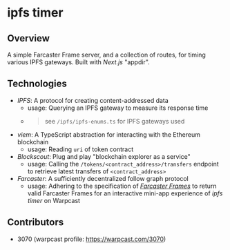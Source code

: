 # ipfs timer

## Overview

A simple Farcaster Frame server, and a collection of routes, for timing various IPFS gateways. Built with _Next.js_ "appdir".

## Technologies

- _IPFS_: A protocol for creating content-addressed data
  - usage: Querying an IPFS gateway to measure its response time
  - > see `/ipfs/ipfs-enums.ts` for IPFS gateways used
- _viem_: A TypeScript abstraction for interacting with the Ethereum blockchain
  - usage: Reading `uri` of token contract
- _Blockscout_: Plug and play "blockchain explorer as a service"
  - usage: Calling the `/tokens/<contract_address>/transfers` endpoint to retrieve latest transfers of `<contract_address>`
- _Farcaster_: A sufficiently decentralized follow graph protocol
  - usage: Adhering to the specification of [_Farcaster Frames_](https://warpcast.notion.site/Farcaster-Frames-4bd47fe97dc74a42a48d3a234636d8c5) to return valid Farcaster Frames for an interactive mini-app experience of _ipfs timer_ on Warpcast

## Contributors

- 3070 (warpcast profile: https://warpcast.com/3070)
